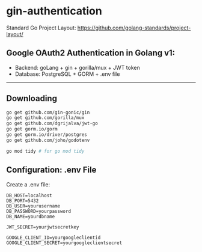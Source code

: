 # gin-authentication
Standard Go Project Layout: https://github.com/golang-standards/project-layout/

## Google OAuth2 Authentication in Golang v1:
- Backend: goLang + gin + gorilla/mux + JWT token
- Database: PostgreSQL + GORM + .env file


________________________________________________________________
## Downloading
```bash
go get github.com/gin-gonic/gin
go get github.com/gorilla/mux
go get github.com/dgrijalva/jwt-go
go get gorm.io/gorm
go get gorm.io/driver/postgres
go get github.com/joho/godotenv
```

```bash
go mod tidy # for go mod tidy
```

## Configuration: .env File
Create a .env file:
```env
DB_HOST=localhost
DB_PORT=5432
DB_USER=yourusername
DB_PASSWORD=yourpassword
DB_NAME=yourdbname

JWT_SECRET=yourjwtsecretkey

GOOGLE_CLIENT_ID=yourgoogleclientid
GOOGLE_CLIENT_SECRET=yourgoogleclientsecret
```
